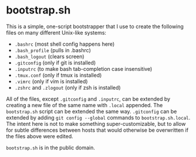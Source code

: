 # bootstrap.sh

This is a simple, one-script bootstrapper that I use to create the
following files on many different Unix-like systems:

- `.bashrc` (most shell config happens here)
- `.bash_profile` (pulls in .bashrc)
- `.bash_logout` (clears screen)
- `.gitconfig` (only if git is installed)
- `.inputrc` (to make bash tab-completion case insensitive)
- `.tmux.conf` (only if tmux is installed)
- `.vimrc` (only if vim is installed)
- `.zshrc` and `.zlogout` (only if zsh is installed)

All of the files, except `.gitconfig` and `.inputrc`, can be extended by
creating a new file of the same name with `.local` appended. The
`bootstrap.sh` script can be extended the same way. `.gitconfig` can be
extended by adding `git config --global` commands to
`bootstrap.sh.local`. The intent here is not to make something
super-customizable, but to allow for subtle differences between hosts
that would otherwise be overwritten if the files above were edited.

`bootstrap.sh` is in the public domain.
